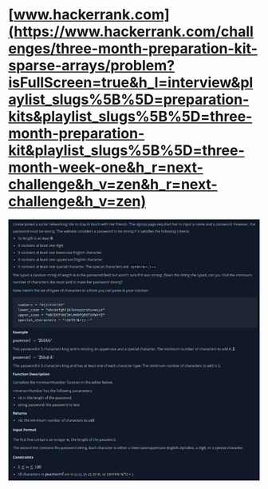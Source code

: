 # [www.hackerrank.com](https://www.hackerrank.com/challenges/three-month-preparation-kit-sparse-arrays/problem?isFullScreen=true&h_l=interview&playlist_slugs%5B%5D=preparation-kits&playlist_slugs%5B%5D=three-month-preparation-kit&playlist_slugs%5B%5D=three-month-week-one&h_r=next-challenge&h_v=zen&h_r=next-challenge&h_v=zen)

![](/readme.png )